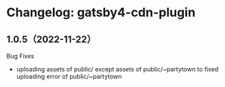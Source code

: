 # Changelog: gatsby4-cdn-plugin

## 1.0.5（2022-11-22）

Bug Fixes

- uploading assets of public/ except assets of public/~partytown to fixed uploading error of public/~partytown